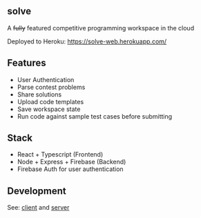 ## solve

A ~~fully~~ featured competitive programming workspace in the cloud

Deployed to Heroku: https://solve-web.herokuapp.com/

## Features
- User Authentication
- Parse contest problems
- Share solutions
- Upload code templates
- Save workspace state
- Run code against sample test cases before submitting

## Stack
- React + Typescript (Frontend)
- Node + Express + Firebase (Backend)
- Firebase Auth for user authentication

## Development
See: [client](https://github.com/terror/solve/tree/master/client) and [server](https://github.com/terror/solve/tree/master/server)
